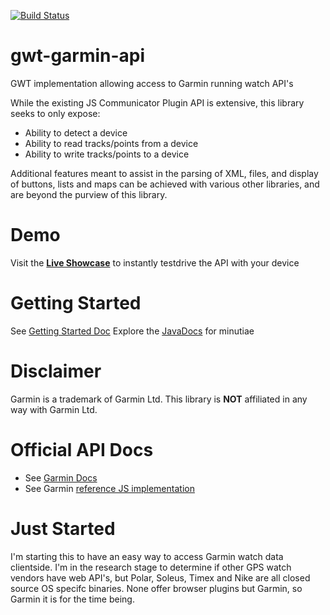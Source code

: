 [![Build Status](https://buildhive.cloudbees.com/job/lauflabs/job/gwt-garmin-api/badge/icon)](https://buildhive.cloudbees.com/job/lauflabs/job/gwt-garmin-api/)

gwt-garmin-api
==============

GWT implementation allowing access to Garmin running watch API's

While the existing JS Communicator Plugin API is extensive, this library seeks to only expose:
* Ability to detect a device
* Ability to read tracks/points from a device
* Ability to write tracks/points to a device

Additional features meant to assist in the parsing of XML, files, and display of buttons, lists and maps can be achieved with various other libraries, and are beyond the purview of this library.

Demo
====
Visit the **[Live Showcase](http://lauflabs.github.com/gwt-garmin-api/showcase/showcase.html)** to instantly testdrive the API with your device


Getting Started
===============
See [Getting Started Doc](https://github.com/lauflabs/gwt-garmin-api/wiki/Getting-Started)
Explore the [JavaDocs](http://lauflabs.github.com/gwt-garmin-api/javadoc/snapshot/) for minutiae

Disclaimer
==========

Garmin is a trademark of Garmin Ltd. This library is **NOT** affiliated in any way with Garmin Ltd.

Official API Docs
=================
* See [Garmin Docs](http://developer.garmin.com/web/communicator-api/documentation/)
* See Garmin [reference JS implementation](http://developer.garmin.com/web/communicator-api/documentation/symbols/src/)


Just Started
============

I'm starting this to have an easy way to access Garmin watch data clientside. I'm in the research stage to determine if other GPS watch vendors have web API's, but Polar, Soleus, Timex and Nike are all closed source OS specifc binaries. None offer browser plugins but Garmin, so Garmin it is for the time being.
